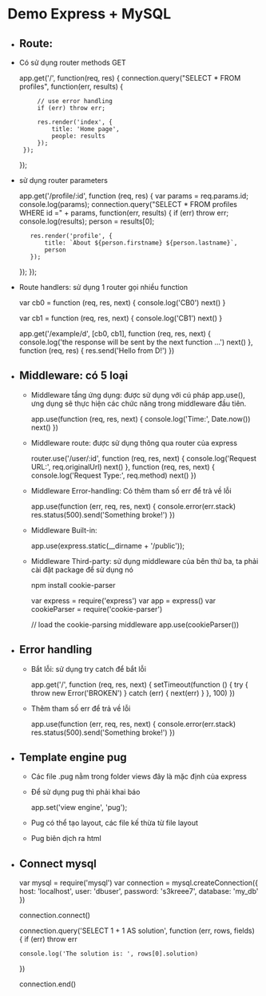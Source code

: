 # Demo Express + MySQL
- ## Route:
 + Có sử dụng router methods GET

    app.get('/', function(req, res) {
        connection.query("SELECT * FROM profiles", function(err, results) {

            // use error handling
            if (err) throw err;

            res.render('index', {
                title: 'Home page',
                people: results
            });
        });
    });
    
 + sử dụng router parameters
 
    app.get('/profile/:id', function (req, res) {
      var params = req.params.id;
      console.log(params);
      connection.query("SELECT * FROM profiles WHERE id =" + params, function(err, results) {
          if (err) throw err;
          console.log(results);
          person = results[0];

          res.render('profile', {
              title: `About ${person.firstname} ${person.lastname}`,
              person
          });
      });
  });
  
  + Route handlers: sử dụng 1 router gọi nhiều function
  
      var cb0 = function (req, res, next) {
        console.log('CB0')
        next()
      }

      var cb1 = function (req, res, next) {
        console.log('CB1')
        next()
      }

      app.get('/example/d', [cb0, cb1], function (req, res, next) {
        console.log('the response will be sent by the next function ...')
        next()
      }, function (req, res) {
        res.send('Hello from D!')
      })
    
- ## Middleware: có 5 loại
  + Middleware tầng ứng dụng: được sử dụng với cú pháp app.use(), ưng dụng sẽ thực hiện các chức năng trong middleware đầu tiên.
  
    app.use(function (req, res, next) {
      console.log('Time:', Date.now())
      next()
    })
    
  + Middleware route: được sử dụng thông qua router của express 
  
    router.use('/user/:id', function (req, res, next) {
      console.log('Request URL:', req.originalUrl)
      next()
    }, function (req, res, next) {
      console.log('Request Type:', req.method)
      next()
    })
    
  + Middleware Error-handling: Có thêm tham số err để trả về lỗi 
  
      app.use(function (err, req, res, next) {
        console.error(err.stack)
        res.status(500).send('Something broke!')
      })
      
  + Middleware Built-in:
    
      app.use(express.static(__dirname + '/public'));
    
  + Middleware Third-party: sử dụng middleware của bên thứ ba, ta phải cài đặt package để sử dụng nó
  
    npm install cookie-parser
    
    var express = require('express')
    var app = express()
    var cookieParser = require('cookie-parser')

    // load the cookie-parsing middleware
    app.use(cookieParser())
    
- ## Error handling
  + Bắt lỗi: sử dụng try catch để bắt lỗi 
  
    app.get('/', function (req, res, next) {
      setTimeout(function () {
        try {
          throw new Error('BROKEN')
        } catch (err) {
          next(err)
        }
      }, 100)
    })
    
  + Thêm tham số err để trả về lỗi
  
    app.use(function (err, req, res, next) {
      console.error(err.stack)
      res.status(500).send('Something broke!')
    })
    
- ## Template engine pug
  + Các file .pug nằm trong folder views đây là mặc định của express
  + Để sử dụng pug thì phải khai báo
    
    app.set('view engine', 'pug');
    
  + Pug có thể tạo layout, các file kế thừa từ file layout
  + Pug biên dịch ra html
  
- ## Connect mysql

    var mysql = require('mysql')
    var connection = mysql.createConnection({
      host: 'localhost',
      user: 'dbuser',
      password: 's3kreee7',
      database: 'my_db'
    })

    connection.connect()

    connection.query('SELECT 1 + 1 AS solution', function (err, rows, fields) {
      if (err) throw err

      console.log('The solution is: ', rows[0].solution)
    })

    connection.end()
